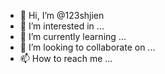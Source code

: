 - 👋 Hi, I’m @123shjien
- 👀 I’m interested in ...
- 🌱 I’m currently learning ...
- 💞️ I’m looking to collaborate on ...
- 📫 How to reach me ...

<!---
123shjien/123shjien is a ✨ special ✨ repository because its `README.md` (this file) appears on your GitHub profile.
You can click the Preview link to take a look at your changes.
--->
